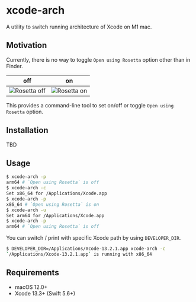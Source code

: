 # xcode-arch

A utility to switch running architecture of Xcode on M1 mac.

## Motivation
Currently, there is no way to toggle `Open using Rosetta` option other than in Finder.

| off | on |
| --- | --- |
| ![Rosetta off](https://user-images.githubusercontent.com/4150060/169258686-fad51e79-1813-4d11-85e9-138863c2a536.png) | ![Rosetta on](https://user-images.githubusercontent.com/4150060/169259715-06c70b38-42bd-4f3b-9d22-048393789055.png) |

This provides a command-line tool to set on/off or toggle `Open using Rosetta` option.

## Installation
TBD

## Usage

```sh
$ xcode-arch -p
arm64 # `Open using Rosetta` is off
$ xcode-arch -c
Set x86_64 for /Applications/Xcode.app
$ xcode-arch -p
x86_64 # `Open using Rosetta` is on
$ xcode-arch -u
Set arm64 for /Applications/Xcode.app
$ xcode-arch -p
arm64 # `Open using Rosetta` is off
```

You can switch / print with specific Xcode path by using `DEVELOPER_DIR`.

```sh
$ DEVELOPER_DIR=/Applications/Xcode-13.2.1.app xcode-arch -c
`/Applications/Xcode-13.2.1.app` is running with x86_64
```

## Requirements
- macOS 12.0+
- Xcode 13.3+ (Swift 5.6+)
